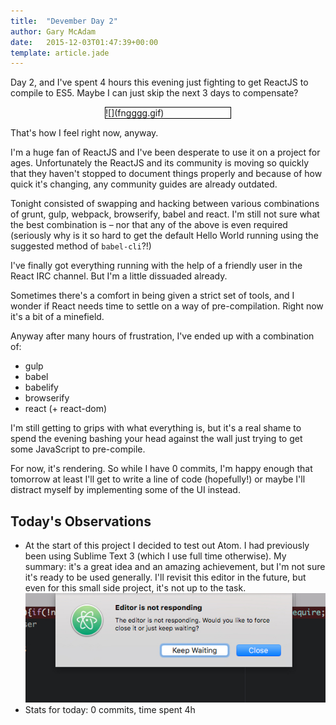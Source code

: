 ```yaml
---
title:  "Devember Day 2"
author: Gary McAdam
date:   2015-12-03T01:47:39+00:00
template: article.jade
---
```


Day 2, and I've spent 4 hours this evening just fighting to get
ReactJS to compile to ES5. Maybe I can just skip the next 3 days
to compensate?<span class="more"></span>

<div style="width: 200px; margin: 1em auto; border: 1px solid #000;">
    ![](fngggg.gif)
</div>

That's how I feel right now, anyway.

I'm a huge fan of ReactJS and I've been desperate to use it on a project
for ages. Unfortunately the ReactJS and its community is moving so
quickly that they haven't stopped to document things properly
and because of how quick it's changing, any community guides are already outdated.

Tonight consisted of swapping and hacking between various combinations of
grunt, gulp, webpack, browserify, babel and react. I'm still not sure
what the best combination is &ndash; nor that any of the above is even required
(seriously why is it so hard to get the default Hello World running using the
suggested method of `babel-cli`?!)

I've finally got everything running with the help of a friendly user in the
React IRC channel. But I'm a little dissuaded already.

Sometimes there's a comfort in being given a strict set of tools, and I wonder
if React needs time to settle on a way of pre-compilation. Right now it's a bit
of a minefield.

Anyway after many hours of frustration, I've ended up with a combination of:

 - gulp
 - babel
 - babelify
 - browserify
 - react (+ react-dom)

I'm still getting to grips with what everything is, but it's a real shame
to spend the evening bashing your head against the wall just trying to
get some JavaScript to pre-compile.

For now, it's rendering. So while I have 0 commits, I'm happy enough that
tomorrow at least I'll get to write a line of code (hopefully!) or maybe
I'll distract myself by implementing some of the UI instead.

## Today's Observations

 - At the start of this project I decided to test out Atom. I had previously
   been using Sublime Text 3 (which I use full time otherwise). My summary:
   it's a great idea and an amazing achievement, but I'm not sure it's ready
   to be used generally. I'll revisit this editor in the future, but even for
   this small side project, it's not up to the task.
   ![](bye-bye-atom.jpg)
 - Stats for today: 0 commits, time spent 4h
